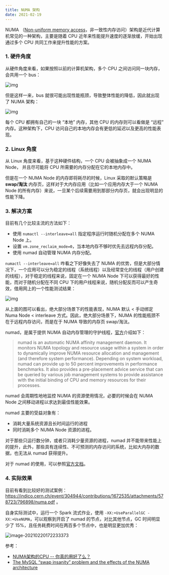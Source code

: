 ```yaml
---
title: NUMA 架构
date: 2021-02-19
---
```


NUMA （[Non-uniform memory access](https://en.wikipedia.org/wiki/Non-uniform_memory_access)，非一致性内存访问）架构是近代计算机常见的一种架构，主要是随着 CPU 近年来性能提升速度的逐渐放缓，开始出现通过多个 CPU 共同工作来提升性能的方案。

### 1. 硬件角度

从硬件角度来看，如果按照以前的计算机架构，多个 CPU 之间访问同一块内存，会共用一个 bus：

![img](https://i2.wp.com/jcole.us/blog/files/uma-architecture.png)

但是这样一来，bus 就很可能出现性能瓶颈，导致整体性能的降低，因此就出现了 NUMA 架构：

![img](https://i2.wp.com/jcole.us/blog/files/numa-architecture.png)

每个 CPU 都拥有自己的一块 “本地” 内存，其他 CPU 的内存则可以看做是 “远程” 内存。这种架构下，CPU 访问自己的本地内存会有更低的延迟以及更高的性能表现。

### 2. Linux 角度

从 Linux 角度来看，基于这种硬件结构，一个 CPU 会被抽象成一个 NUMA Node， 并且尽可能将 CPU 所需要的内存分配在它的本地内存中。

但是在一个 NUMA Node 的内存即将耗尽的时候，Linux 采取的默认策略是 **swap/淘汰** 内存页，这样对于大内存应用（比如一个应用内存大于一个 NUMA Node 的所有内存）来说，一旦某个后续需要用到那部分内存页，就会出现明显的性能下降。

### 3. 解决方案

目前有几个比较主流的方法如下：

- 使用 `numactl --interleave=all` 指定程序运行时随机分配在多个 NUMA Node 上。
- 设置 `vm.zone_reclaim_mode=0`，当本地内存不够时优先去远程内存分配。
- 使用 numad 自动管理 NUMA 内存分配。

`numactl --interleave=all` 咋看之下好像失去了 NUMA 的优势，但是大部分情况下，一个应用可以分为稳定的线程（系统线程）以及经常变化的线程（用户创建的线程），对于稳定的线程来说，固定在一个 NUMA Node 下可以获得最好的性能，而对于随机分配在不同 CPU 下的用户线程来说，随机分配反而可以产生奇效，借用网上的一个性能测试结果：

![img](https://gitee.com/zhxuankun/Image/raw/master/ARTS_Tips/20210220163016.png)

从上面的图可以看出，绝大部分场景下的性能表现，NUMA 默认 < 手动绑定 Numa Node < interleave 方式。因此，绝大部分场景下，NUMA 的性能瓶颈不在于远程内存访问，而是在于 NUMA 导致的内存页 swap/淘汰。

numad，是属于提供 NUMA 自动内存管理的守护线程，[官方](https://access.redhat.com/documentation/en-us/red_hat_enterprise_linux/7/html-single/performance_tuning_guide/index#sect-Red_Hat_Enterprise_Linux-Performance_Tuning_Guide-Performance_Monitoring_Tools-numad)介绍如下：

> numad is an automatic NUMA affinity management daemon. It monitors NUMA topology and resource usage within a system in order to dynamically improve NUMA resource allocation and management (and therefore system performance). Depending on system workload, numad can provide up to 50 percent improvements in performance benchmarks. It also provides a pre-placement advice service that can be queried by various job management systems to provide assistance with the initial binding of CPU and memory resources for their processes.

numad 会周期性地地监控 NUMA 的资源使用情况，必要的时候会在 NUMA Node 之间移动进程以求达到最佳性能效果。

numad 主要的受益对象有：

- 消耗大量系统资源且长时间运行的进程
- 同时消耗多个 NUMA Node 资源的进程。

对于那些只运行数分钟，或者只消耗少量资源的进程，numad 并不能带来性能上的提升，此外，那些具有连续性、不可预测的内存访问的系统，比如大内存的数据，也无法从 numad 获得提升。

对于 numad 的使用，可以参照[官方文档](https://access.redhat.com/documentation/zh-cn/red_hat_enterprise_linux/7/html/performance_tuning_guide/sect-red_hat_enterprise_linux-performance_tuning_guide-tool_reference-numad)。

### 4. 实际效果

目前有看到比较好的测试案例：https://indico.cern.ch/event/304944/contributions/1672535/attachments/578723/796898/numa.pdf 。

自身实际测试中，运行一个 Spark 流式作业，使用 `-XX:+UseParallelGC -XX:+UseNUMA`，可以观察到开启了 numad 的节点，对比其他节点，GC 时间明显少了 15%，且任务耗费时间在两百多个节点中，也是明显更加优秀：

![image-20210220172233373](https://gitee.com/zhxuankun/Image/raw/master/ARTS_Tips/20210220172233.png)



参考：

- [NUMA架构的CPU -- 你真的用好了么？](http://cenalulu.github.io/linux/numa/)
- [The MySQL “swap insanity” problem and the effects of the NUMA architecture](https://blog.jcole.us/2010/09/28/mysql-swap-insanity-and-the-numa-architecture/)